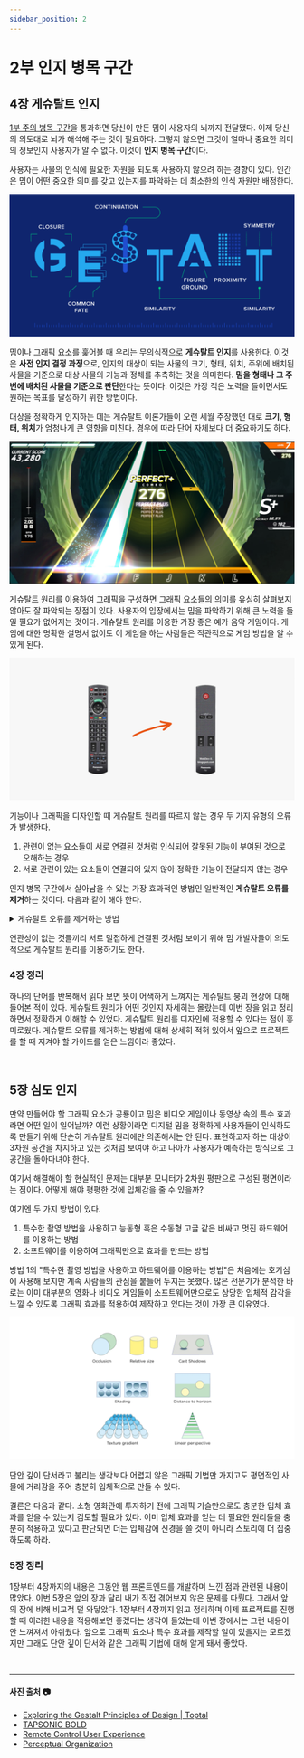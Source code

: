 ```yaml
---
sidebar_position: 2
---
```


# 2부 인지 병목 구간

## 4장 게슈탈트 인지

[1부 주의 병목 구간](/ux-심리학/the-bottlenecks-of-attention)을 통과하면 당신이 만든 밈이 사용자의 뇌까지 전달됐다. 이제 당신의 의도대로 뇌가 해석해 주는 것이 필요하다. 그렇지 않으면 그것이 얼마나 중요한 의미의 정보인지 사용자가 알 수 없다. 이것이 **인지 병목 구간**이다.

사용자는 사물의 인식에 필요한 자원을 되도록 사용하지 않으려 하는 경향이 있다. 인간은 밈이 어떤 중요한 의미를 갖고 있는지를 파악하는 데 최소한의 인식 자원만 배정한다.

![gestalt-principles-ux](./images/gestalt-principles-ux.png)

밈이나 그래픽 요소를 훑어볼 때 우리는 무의식적으로 **게슈탈트 인지**를 사용한다. 이것은 **사전 인지 결정 과정**으로, 인지의 대상이 되는 사물의 크기, 형태, 위치, 주위에 배치된 사물을 기준으로 대상 사물의 기능과 정체를 추측하는 것을 의미한다. **밈을 형태나 그 주변에 배치된 사물을 기준으로 판단**한다는 뜻이다. 이것은 가장 적은 노력을 들이면서도 원하는 목표를 달성하기 위한 방법이다.

대상을 정확하게 인지하는 데는 게슈탈트 이론가들이 오랜 세월 주장했던 대로 **크기, 형태, 위치**가 엄청나게 큰 영향을 미친다. 경우에 따라 단어 자체보다 더 중요하기도 하다.

![game](./images/game.png)

게슈탈트 원리를 이용하여 그래픽을 구성하면 그래픽 요소들의 의미를 유심히 살펴보지 않아도 잘 파악되는 장점이 있다. 사용자의 입장에서는 밈을 파악하기 위해 큰 노력을 들일 필요가 없어지는 것이다. 게슈탈트 원리를 이용한 가장 좋은 예가 음악 게임이다. 게임에 대한 명확한 설명서 없이도 이 게임을 하는 사람들은 직관적으로 게임 방법을 알 수 있게 된다.

![remote-control](./images/remote-control.png)

기능이나 그래픽을 디자인할 때 게슈탈트 원리를 따르지 않는 경우 두 가지 유형의 오류가 발생한다.

1. 관련이 없는 요소들이 서로 연결된 것처럼 인식되어 잘못된 기능이 부여된 것으로 오해하는 경우
2. 서로 관련이 있는 요소들이 연결되어 있지 않아 정확한 기능이 전달되지 않는 경우

인지 병목 구간에서 살아남을 수 있는 가장 효과적인 방법인 일반적인 **게슈탈트 오류를 제거**하는 것이다. 다음과 같이 해야 한다.

<details>

<summary>게슈탈트 오류를 제거하는 방법</summary>

- 근접한 거리에 있는 경우, 중요한 링크를 웹 사이트 내에 일반적으로 광고가 게재되는 위치에서 다른 곳으로 옮긴다.
- 색깔이나 형태가 비슷한 경우, 클릭이 가능한 링크는 다른 색깔을 사용한다. 일반적인 텍스트를 파란색 혹은 밑줄로 표시를 하지 않는다.
- 크기나 형태가 비슷한 경우, 비디오를 재생하는 버튼을 표시하기 위해서 오른쪽을 향하고 있는 삼각형 외에는 쓰지 않는다.
- 같은 방향으로 움직이고 있는 경우, 위저드 스텝이나 체크아웃 프로세스를 탭으로 보이지 말고 화살표나 선으로 표시하라.
- 같은 선상에 있는 경우, 서로 연관 있는 요소들은 수평 이동 창에 표시하고 관련성 없는 것들은 제외하라.
- 같은 구역에 있는 경우, 서로 연관 있는 요소들은 박스 표시로 묶어 주고 관련성 없는 것들은 박스 바깥에 위치시켜라.
- 그래픽적으로 연결할 경우, 선을 긋고 점을 연결하라.

</details>

연관성이 없는 것들끼리 서로 밀접하게 연결된 것처럼 보이기 위해 밈 개발자들이 의도적으로 게슈탈트 원리를 이용하기도 한다.

### 4장 정리

하나의 단어를 반복해서 읽다 보면 뜻이 어색하게 느껴지는 게슈탈트 붕괴 현상에 대해 들어본 적이 있다. 게슈탈트 원리가 어떤 것인지 자세히는 몰랐는데 이번 장을 읽고 정리하면서 정확하게 이해할 수 있었다. 게슈탈트 원리를 디자인에 적용할 수 있다는 점이 흥미로웠다. 게슈탈트 오류를 제거하는 방법에 대해 상세히 적혀 있어서 앞으로 프로젝트를 할 때 지켜야 할 가이드를 얻은 느낌이라 좋았다.

<br />

## 5장 심도 인지

만약 만들어야 할 그래픽 요소가 공룡이고 밈은 비디오 게임이나 동영상 속의 특수 효과라면 어떤 일이 일어날까? 이런 상황이라면 디지털 밈을 정확하게 사용자들이 인식하도록 만들기 위해 단순히 게슈탈트 원리에만 의존해서는 안 된다. 표현하고자 하는 대상이 3차원 공간을 차지하고 있는 것처럼 보여야 하고 나아가 사용자가 예측하는 방식으로 그 공간을 돌아다녀야 한다.

여기서 해결해야 할 현실적인 문제는 대부분 모니터가 2차원 평판으로 구성된 평면이라는 점이다. 어떻게 해야 평평한 것에 입체감을 줄 수 있을까?

여기엔 두 가지 방법이 있다.

1. 특수한 촬영 방법을 사용하고 능동형 혹은 수동형 고글 같은 비싸고 멋진 하드웨어를 이용하는 방법
2. 소프트웨어를 이용하여 그래픽만으로 효과를 만드는 방법

방법 1의 "특수한 촬영 방법을 사용하고 하드웨어를 이용하는 방법"은 처음에는 호기심에 사용해 보지만 계속 사람들의 관심을 붙들어 두지는 못했다. 많은 전문가가 분석한 바로는 이미 대부분의 영화나 비디오 게임들이 소프트웨어만으로도 상당한 입체적 감각을 느낄 수 있도록 그래픽 효과를 적용하여 제작하고 있다는 것이 가장 큰 이유였다.

![monocular-depth-cues](./images/monocular-depth-cues.png)

단안 깊이 단서라고 불리는 생각보다 어렵지 않은 그래픽 기법만 가지고도 평면적인 사물에 거리감을 주어 충분히 입체적으로 만들 수 있다.

결론은 다음과 같다. 소형 영화관에 투자하기 전에 그래픽 기술만으로도 충분한 입체 효과를 얻을 수 있는지 검토할 필요가 있다. 이미 입체 효과를 얻는 데 필요한 원리들을 충분히 적용하고 있다고 판단되면 더는 입체감에 신경을 쓸 것이 아니라 스토리에 더 집중하도록 하라.

### 5장 정리

1장부터 4장까지의 내용은 그동안 웹 프론트엔드를 개발하며 느낀 점과 관련된 내용이 많았다. 이번 5장은 앞의 장과 달리 내가 직접 겪어보지 않은 문제를 다뤘다. 그래서 앞의 장에 비해 비교적 덜 와닿았다. 1장부터 4장까지 읽고 정리하며 이제 프로젝트를 진행할 때 이러한 내용을 적용해보면 좋겠다는 생각이 들었는데 이번 장에서는 그런 내용이 안 느껴져서 아쉬웠다. 앞으로 그래픽 요소나 특수 효과를 제작할 일이 있을지는 모르겠지만 그래도 단안 깊이 단서와 같은 그래픽 기법에 대해 알게 돼서 좋았다.

<br />

<hr />

#### 사진 출처 📷

- [Exploring the Gestalt Principles of Design | Toptal](https://www.toptal.com/designers/ui/gestalt-principles-of-design)
- [TAPSONIC BOLD](https://store.steampowered.com/app/938220/TAPSONIC_BOLD/)
- [Remote Control User Experience](https://www.pngitem.com/middle/hmxTmhJ_remote-control-user-experience-hd-png-download/)
- [Perceptual Organization](https://jackwestin.com/resources/mcat-content/perception/perceptual-organization)
